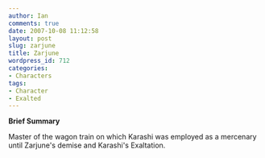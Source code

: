 ```yaml
---
author: Ian
comments: true
date: 2007-10-08 11:12:58
layout: post
slug: zarjune
title: Zarjune
wordpress_id: 712
categories:
- Characters
tags:
- Character
- Exalted
---
```


<p><b>Brief Summary</b></p>
<p>Master of the wagon train on which Karashi was employed as a mercenary until Zarjune&#039;s demise and Karashi&#039;s Exaltation.</p>
